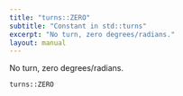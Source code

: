 ```yaml
---
title: "turns::ZERO"
subtitle: "Constant in std::turns"
excerpt: "No turn, zero degrees/radians."
layout: manual
---
```


No turn, zero degrees/radians.

```kcl
turns::ZERO
```




